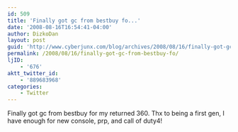 ```yaml
---
id: 509
title: 'Finally got gc from bestbuy fo...'
date: '2008-08-16T16:54:41-04:00'
author: DizkoDan
layout: post
guid: 'http://www.cyberjunx.com/blog/archives/2008/08/16/finally-got-gc-from-bestbuy-fo/'
permalink: /2008/08/16/finally-got-gc-from-bestbuy-fo/
ljID:
    - '676'
aktt_twitter_id:
    - '889683968'
categories:
    - Twitter
---
```


Finally got gc from bestbuy for my returned 360. Thx to being a first gen, I have enough for new console, prp, and call of duty4!
